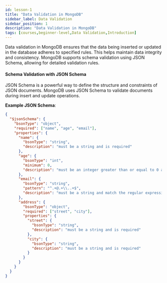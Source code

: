 ```yaml
---
id: lesson-1
title: "Data Validation in MongoDB"
sidebar_label: Data Validation
sidebar_position: 1
description: "Data Validation in MongoDB"
tags: [courses,beginner-level,Data Validation,Introduction]
---  
```



Data validation in MongoDB ensures that the data being inserted or updated in the database adheres to specified rules. This helps maintain data integrity and consistency. MongoDB supports schema validation using JSON Schema, allowing for detailed validation rules.

#### Schema Validation with JSON Schema

JSON Schema is a powerful way to define the structure and constraints of JSON documents. MongoDB uses JSON Schema to validate documents during insert and update operations.

**Example JSON Schema**:
```json
{
  "$jsonSchema": {
    "bsonType": "object",
    "required": ["name", "age", "email"],
    "properties": {
      "name": {
        "bsonType": "string",
        "description": "must be a string and is required"
      },
      "age": {
        "bsonType": "int",
        "minimum": 0,
        "description": "must be an integer greater than or equal to 0 and is required"
      },
      "email": {
        "bsonType": "string",
        "pattern": "^.+@.+\\..+$",
        "description": "must be a string and match the regular expression pattern"
      },
      "address": {
        "bsonType": "object",
        "required": ["street", "city"],
        "properties": {
          "street": {
            "bsonType": "string",
            "description": "must be a string and is required"
          },
          "city": {
            "bsonType": "string",
            "description": "must be a string and is required"
          }
        }
      }
    }
  }
}
```

